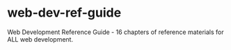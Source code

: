 # web-dev-ref-guide
Web Development Reference Guide - 16 chapters of reference materials for ALL web development.
